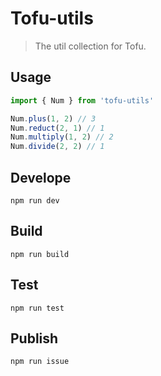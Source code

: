 # Tofu-utils

> The util collection for Tofu.

## Usage

~~~javascript
import { Num } from 'tofu-utils'

Num.plus(1, 2) // 3
Num.reduct(2, 1) // 1
Num.multiply(1, 2) // 2
Num.divide(2, 2) // 1
~~~

## Develope

`npm run dev`

## Build

`npm run build`

## Test

`npm run test`

## Publish

`npm run issue`

